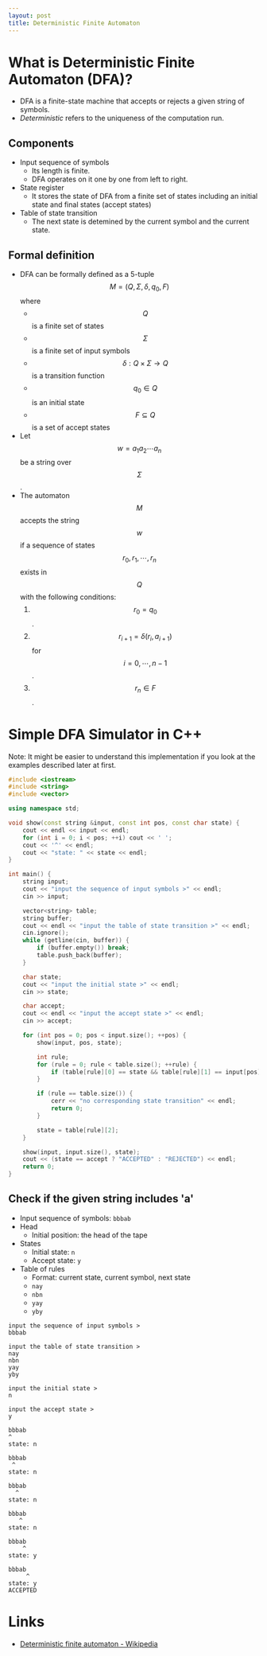 ```yaml
---
layout: post
title: Deterministic Finite Automaton
---
```


# What is Deterministic Finite Automaton (DFA)?
- DFA is a finite-state machine that accepts or rejects a given string of symbols.
- *Deterministic* refers to the uniqueness of the computation run.


## Components
- Input sequence of symbols
	- Its length is finite.
	- DFA operates on it one by one from left to right.
- State register
	- It stores the state of DFA from a finite set of states including an initial state and final states (accept states)
- Table of state transition
	- The next state is detemined by the current symbol and the current state.


## Formal definition
- DFA can be formally defined as a 5-tuple $$ M = (Q, \Sigma, \delta, q_0, F) $$ where
	- $$ Q $$ is a finite set of states
	- $$ \Sigma $$ is a finite set of input symbols
	- $$ \delta : Q \times \Sigma \to Q $$ is a transition function
	- $$ q_0 \in Q $$ is an initial state
	- $$ F \subseteq Q $$ is a set of accept states
- Let $$ w = a_1 a_2 \cdots a_n $$ be a string over $$ \Sigma $$.
- The automaton $$ M $$ accepts the string $$ w $$ if a sequence of states $$ r_0, r_1, \cdots, r_n $$ exists in $$ Q $$ with the following conditions:
	1. $$ r_0 = q_0 $$.
	1. $$ r_{i + 1} = \delta (r_i, a_{i + 1})$$ for $$ i = 0, \cdots, n - 1 $$.
	1. $$ r_n \in F $$.



# Simple DFA Simulator in C++
Note: It might be easier to understand this implementation if you look at the examples described later at first.

```cpp
#include <iostream>
#include <string>
#include <vector>

using namespace std;

void show(const string &input, const int pos, const char state) {
	cout << endl << input << endl;
	for (int i = 0; i < pos; ++i) cout << ' ';
	cout << '^' << endl;
	cout << "state: " << state << endl;
}

int main() {
	string input;
	cout << "input the sequence of input symbols >" << endl;
	cin >> input;

	vector<string> table;
	string buffer;
	cout << endl << "input the table of state transition >" << endl;
	cin.ignore();
	while (getline(cin, buffer)) {
		if (buffer.empty()) break;
		table.push_back(buffer);
	}

	char state;
	cout << "input the initial state >" << endl;
	cin >> state;

	char accept;
	cout << endl << "input the accept state >" << endl;
	cin >> accept;

	for (int pos = 0; pos < input.size(); ++pos) {
		show(input, pos, state);

		int rule;
		for (rule = 0; rule < table.size(); ++rule) {
			if (table[rule][0] == state && table[rule][1] == input[pos]) break;
		}

		if (rule == table.size()) {
			cerr << "no corresponding state transition" << endl;
			return 0;
		}

		state = table[rule][2];
	}

	show(input, input.size(), state);
	cout << (state == accept ? "ACCEPTED" : "REJECTED") << endl;
	return 0;
}
```


## Check if the given string includes 'a'
- Input sequence of symbols: `bbbab`
- Head
	- Initial position: the head of the tape
- States
	- Initial state: `n`
	- Accept state: `y`
- Table of rules
	- Format: current state, current symbol, next state
	- `nay`
	- `nbn`
	- `yay`
	- `yby`

```
input the sequence of input symbols >
bbbab

input the table of state transition >
nay
nbn
yay
yby

input the initial state >
n

input the accept state >
y

bbbab
^
state: n

bbbab
 ^
state: n

bbbab
  ^
state: n

bbbab
   ^
state: n

bbbab
    ^
state: y

bbbab
     ^
state: y
ACCEPTED
```



# Links
- [Deterministic finite automaton - Wikipedia](https://en.wikipedia.org/wiki/Deterministic_finite_automaton)
